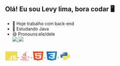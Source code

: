 ## Olá! Eu sou Levy lima, bora codar 🖥️

- 🔭 Hoje trabalho com back-end
- 🌱 Estudando Java 
- 😄 Pronouns:ele/dele
  <div>
  <a href="https://github.com/llevylima">
    <img height="180cm" src="https://github-readme-stats.vercel.app/api?username=llevylima&show_icons-true&theme=midnight-purple&include_all_commits-true&count_private=true"/>
    <img height="168cm" src="https://github-readme-stats.vercel.app/api/top-langs/?username=llevylima&layout=compact&langs_count=16&theme=midnight-purple"/>
  </div>
##
  
<div> 
  <img align="center" alt="levy-Js" height="30" width="40" src="https://raw.githubusercontent.com/devicons/devicon/master/icons/javascript/javascript-plain.svg">
  <img align="center" alt="levy-java" height="30" width="40" src="https://raw.githubusercontent.com/devicons/devicon/master/icons/java/java-plain.svg">   
  <img align="center" alt="levy-HTML" height="30" width="40" src="https://raw.githubusercontent.com/devicons/devicon/master/icons/html5/html5-original.svg">
  <img align="center" alt="levy-CSS" height="30" width="40" src="https://raw.githubusercontent.com/devicons/devicon/master/icons/css3/css3-original.svg">
  <img align="center" alt="levy-Python" height="30" width="40" src="https://raw.githubusercontent.com/devicons/devicon/master/icons/python/python-original.svg">
</div>

